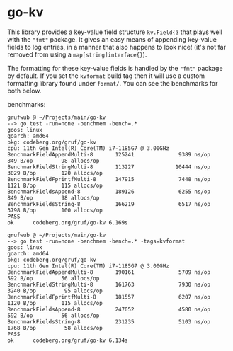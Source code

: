 # go-kv

This library provides a key-value field structure `kv.Field{}` that plays well with the `"fmt"` package. It gives an easy means of appending key-value fields to log entries, in a manner that also happens to look nice! (it's not far removed from using a `map[string]interface{}`).

The formatting for these key-value fields is handled by the `"fmt"` package by default. If you set the `kvformat` build tag then it will use a custom formatting library found under `format/`. You can see the benchmarks for both below.

benchmarks:
```
grufwub @ ~/Projects/main/go-kv
--> go test -run=none -benchmem -bench=.*
goos: linux
goarch: amd64
pkg: codeberg.org/gruf/go-kv
cpu: 11th Gen Intel(R) Core(TM) i7-1185G7 @ 3.00GHz
BenchmarkFieldAppendMulti-8       125241              9389 ns/op             849 B/op         98 allocs/op
BenchmarkFieldStringMulti-8       113227             10444 ns/op            3029 B/op        120 allocs/op
BenchmarkFieldFprintfMulti-8      147915              7448 ns/op            1121 B/op        115 allocs/op
BenchmarkFieldsAppend-8           189126              6255 ns/op             849 B/op         98 allocs/op
BenchmarkFieldsString-8           166219              6517 ns/op            3798 B/op        100 allocs/op
PASS
ok      codeberg.org/gruf/go-kv 6.169s

grufwub @ ~/Projects/main/go-kv
--> go test -run=none -benchmem -bench=.* -tags=kvformat                                                                                                                                                                                       
goos: linux
goarch: amd64
pkg: codeberg.org/gruf/go-kv
cpu: 11th Gen Intel(R) Core(TM) i7-1185G7 @ 3.00GHz
BenchmarkFieldAppendMulti-8       190161              5709 ns/op             592 B/op         56 allocs/op
BenchmarkFieldStringMulti-8       161763              7930 ns/op            3240 B/op         95 allocs/op
BenchmarkFieldFprintfMulti-8      181557              6207 ns/op            1120 B/op        115 allocs/op
BenchmarkFieldsAppend-8           247052              4580 ns/op             592 B/op         56 allocs/op
BenchmarkFieldsString-8           231235              5103 ns/op            1768 B/op         58 allocs/op
PASS
ok      codeberg.org/gruf/go-kv 6.134s
```
